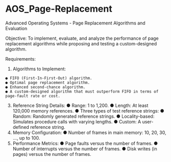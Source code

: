 # AOS_Page-Replacement
Advanced Operating Systems - Page Replacement Algorithms and Evaluation

Objective:
To implement, evaluate, and analyze the performance of page replacement algorithms while proposing and testing a custom-designed algorithm.

Requirements:
  1. Algorithms to Implement:
     
    ● FIFO (First-In-First-Out) algorithm.
    ● Optimal page replacement algorithm.
    ● Enhanced second-chance algorithm.
    ● A custom-designed algorithm that must outperform FIFO in terms of page-fault rate or cost.
    
  3. Reference String Details:
    ● Range: 1 to 1,200.
    ● Length: At least 120,000 memory references.
    ● Three types of test reference strings:
      ● Random: Randomly generated reference strings.
      ● Locality-based: Simulates procedure calls with varying lengths.
      ● Custom: A user-defined reference string.
  4. Memory Configuration:
      ● Number of frames in main memory: 10, 20, 30, ..., up to 100.
  5. Performance Metrics:
    ● Page faults versus the number of frames.
    ● Number of interrupts versus the number of frames.
    ● Disk writes (in pages) versus the number of frames.

